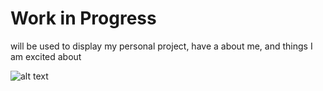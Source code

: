 # Work in Progress

will be used to display my personal project, have a about me, and things I am excited about

![alt text](https://static1.squarespace.com/static/5864340dc534a5769d5b1daf/t/586fd78537c5810a1e59c19c/1483724681257/?format=1500w)
